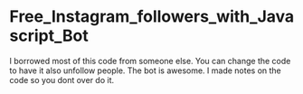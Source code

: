 # Free_Instagram_followers_with_Javascript_Bot
I borrowed most of this code from someone else. You can change the code to have it also unfollow people. The bot is awesome. I made notes on the code so you dont over do it. 
